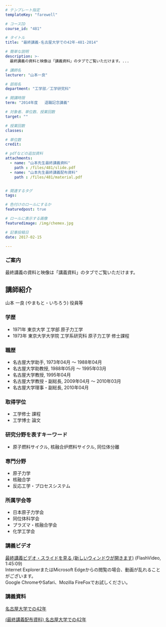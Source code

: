 ```yaml
---
# テンプレート指定
templateKey: "farewell"

# コースID
course_id: "481"

# タイトル
title: "最終講義-名古屋大学での42年-481-2014"

# 簡単な説明
description: >-
  最終講義の資料と映像は「講義資料」のタブでご覧いただけます。...

# 講師名
lecturer: "山本一良"

# 部局名
department: "工学部／工学研究科"

# 開講時限
term: "2014年度	退職記念講義"

# 対象者、単位数、授業回数
target: ""

# 授業回数
classes: 

# 単位数
credit: 

# pdfなどの追加資料
attachments: 
  - name: "山本先生最終講義資料" 
    path : /files/481/slide.pdf
  - name: "山本先生最終講義配布資料" 
    path : /files/481/material.pdf


# 関連するタグ
tags:

# 色付けのロールにするか
featuredpost: true

# ロールに表示する画像
featuredimage: /img/chemex.jpg

# 記事投稿日
date: 2017-02-15

---
```

### ご案内 

最終講義の資料と映像は「講義資料」のタブでご覧いただけます。
## 講師紹介

山本 一良 (やまもと・いちろう) 役員等 

### 学歴

  * 1971年 東京大学 工学部 原子力工学
  * 1973年 東京大学大学院 工学系研究科 原子力工学 修士課程

### 職歴

  * 名古屋大学助手, 1973年04月 ～ 1988年04月
  * 名古屋大学助教授, 1988年05月 ～ 1995年03月
  * 名古屋大学教授, 1995年04月
  * 名古屋大学教授・副総長, 2009年04月 ～ 2010年03月
  * 名古屋大学理事・副総長, 2010年04月

### 取得学位

  * 工学修士 課程
  * 工学博士 論文

### 研究分野を表すキーワード

  * 原子燃料サイクル, 核融合炉燃料サイクル, 同位体分離

### 専門分野

  * 原子力学
  * 核融合学
  * 反応工学・プロセスシステム

### 所属学会等

  * 日本原子力学会
  * 同位体科学会
  * プラズマ・核融合学会
  * 化学工学会
### 講義ビデオ

[最終講義ビデオ・スライドを見る (新しいウィンドウが開きます)](http://nuvideo.media.nagoya-u.ac.jp/embed/78fd6e94e8cc41e2776a5cb1ea58a27031665fbf) (FlashVideo, 1:45:09)  
Internet ExplorerまたはMicrosoft Edgeからの閲覧の場合、動画が乱れることがございます。  
Google ChromeやSafari、Mozilla FireFoxでお試しください。 

### 講義資料


[名古屋大学での42年](/files/481/slide.pdf) 


[(最終講義配布資料) 名古屋大学での42年](/files/481/material.pdf) 
